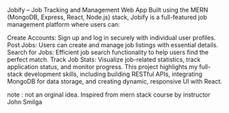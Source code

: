 Jobify – Job Tracking and Management Web App
Built using the MERN (MongoDB, Express, React, Node.js) stack, Jobify is a full-featured job management platform where users can:

Create Accounts: Sign up and log in securely with individual user profiles.
Post Jobs: Users can create and manage job listings with essential details.
Search for Jobs: Efficient job search functionality to help users find the perfect match.
Track Job Stats: Visualize job-related statistics, track application status, and monitor progress.
This project highlights my full-stack development skills, including building RESTful APIs, integrating MongoDB for data storage, and creating dynamic, responsive UI with React.

note : not an orginal idea. Inspired from mern stack course by instructor John Smilga

